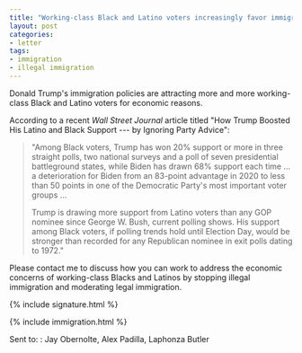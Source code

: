 ```yaml
---
title: "Working-class Black and Latino voters increasingly favor immigration limits"
layout: post
categories:
- letter
tags:
- immigration
- illegal immigration
---
```


Donald Trump's immigration policies are attracting more and more working-class Black and Latino voters for economic reasons.

According to a recent *Wall Street Journal* article titled "How Trump Boosted His Latino and Black Support --- by Ignoring Party Advice":

> "Among Black voters, Trump has won 20% support or more in three straight polls, two national surveys and a poll of seven presidential battleground states, while Biden has drawn 68% support each time ... a deterioration for Biden from an 83-point advantage in 2020 to less than 50 points in one of the Democratic Party's most important voter groups ...
>
> Trump is drawing more support from Latino voters than any GOP nominee since George W. Bush, current polling shows. His support among Black voters, if polling trends hold until Election Day, would be stronger than recorded for any Republican nominee in exit polls dating to 1972."

Please contact me to discuss how you can work to address the economic concerns of working-class Blacks and Latinos by stopping illegal immigration and moderating legal immigration.

{% include signature.html %}

{% include immigration.html %}

Sent to:
: Jay Obernolte, Alex Padilla, Laphonza Butler

